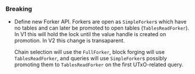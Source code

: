 <!--
A new scriv changelog fragment.

Uncomment the section that is right (remove the HTML comment wrapper).
-->

<!--
### Patch

- A bullet item for the Patch category.

-->
<!--
### Non-Breaking

- A bullet item for the Non-Breaking category.

-->
### Breaking

- Define new Forker API. Forkers are open as `SimpleForker`s which have no
  tables and can later be promoted to open tables (`TablesReadForker`). In V1
  this will hold the lock until the value handle is created on promotion. In V2
  this change is transaparent.

  Chain selection will use the `FullForker`, block forging will use
  `TablesReadForker`, and queries will use `SimpleForker`s possibly promoting
  them to `TablesReadForker` on the first UTxO-related query.
